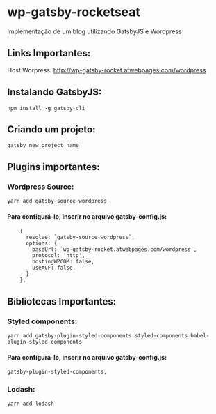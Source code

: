 # wp-gatsby-rocketseat
Implementação de um blog utilizando GatsbyJS e Wordpress

## Links Importantes:
Host Worpress: http://wp-gatsby-rocket.atwebpages.com/wordpress

## Instalando GatsbyJS:
```
npm install -g gatsby-cli
```

## Criando um projeto:
 ```
 gatsby new project_name
 ```
## Plugins importantes:

### Wordpress Source:
```
yarn add gatsby-source-wordpress
```
#### Para configurá-lo, inserir no arquivo gatsby-config.js:
```
    {
      resolve: `gatsby-source-wordpress`,
      options: {
        baseUrl: `wp-gatsby-rocket.atwebpages.com/wordpress`,
        protocol: 'http',
        hostingWPCOM: false,
        useACF: false,
      }
    },
```

## Bibliotecas Importantes:

### Styled components:
```
yarn add gatsby-plugin-styled-components styled-components babel-plugin-styled-components
```

#### Para configurá-lo, inserir no arquivo gatsby-config.js:
```
gatsby-plugin-styled-components,
```

### Lodash:
```
yarn add lodash
```

